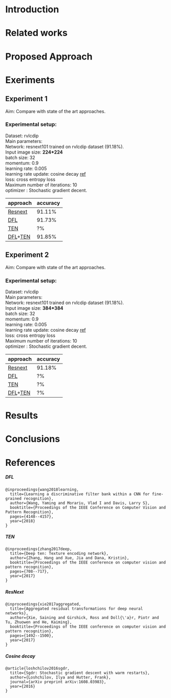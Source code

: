 # Introduction

# Related works

# Proposed Approach

# Exeriments
## Experiment 1
Aim: Compare with state of the art approaches.
### Experimental setup: 
Dataset: rvlcdip <br />
Main parameters:<br />
Network: resnext101 trained on rvlcdip dataset (91.18%).<br />
Input image size: **224*224**<br />
batch size: 32<br />
momentum: 0.9<br />
learning rate: 0.005<br />
learning rate update: cosine decay [ref](#cosine-decay)<br />
loss: cross entropy loss <br />
Maximum number of iterations: 10 <br />
optimizer : Stochastic gradient decent. <br />

|approach|accuracy|
|--|--|
|[Resnext](#resnext)|91.11%|
|[DFL](#dfl)|91.73%|
|[TEN](#ten)|?%|
|[DFL](#dfl)+[TEN](#ten)|91.85%|

## Experiment 2
Aim: Compare with state of the art approaches.
### Experimental setup: 
Dataset: rvlcdip <br />
Main parameters:<br />
Network: resnext101 trained on rvlcdip dataset (91.18%).<br />
Input image size: **384*384**<br />
batch size: 32<br />
momentum: 0.9<br />
learning rate: 0.005<br />
learning rate update: cosine decay [ref](#cosine-decay)<br />
loss: cross entropy loss <br />
Maximum number of iterations: 10 <br />
optimizer : Stochastic gradient decent. <br />

|approach|accuracy|
|--|--|
|[Resnext](#resnext)|91.18%|
|[DFL](#dfl)|?%|
|[TEN](#ten)|?%|
|[DFL](#dfl)+[TEN](#ten)|?%|





# Results

# Conclusions

# References
##### DFL
```
@inproceedings{wang2018learning,
  title={Learning a discriminative filter bank within a CNN for fine-grained recognition},
  author={Wang, Yaming and Morariu, Vlad I and Davis, Larry S},
  booktitle={Proceedings of the IEEE Conference on Computer Vision and Pattern Recognition},
  pages={4148--4157},
  year={2018}
}
```
##### TEN
```
@inproceedings{zhang2017deep,
  title={Deep ten: Texture encoding network},
  author={Zhang, Hang and Xue, Jia and Dana, Kristin},
  booktitle={Proceedings of the IEEE conference on computer vision and pattern recognition},
  pages={708--717},
  year={2017}
}
```
##### ResNext
```
@inproceedings{xie2017aggregated,
  title={Aggregated residual transformations for deep neural networks},
  author={Xie, Saining and Girshick, Ross and Doll{\'a}r, Piotr and Tu, Zhuowen and He, Kaiming},
  booktitle={Proceedings of the IEEE conference on computer vision and pattern recognition},
  pages={1492--1500},
  year={2017}
}
```
##### Cosine decay
```
@article{loshchilov2016sgdr,
  title={Sgdr: Stochastic gradient descent with warm restarts},
  author={Loshchilov, Ilya and Hutter, Frank},
  journal={arXiv preprint arXiv:1608.03983},
  year={2016}
}
```
